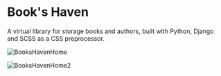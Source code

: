 # Book's Haven

A virtual library for storage books and authors, built with Python, Django and SCSS as a CSS preprocessor.


![BooksHavenHome](https://github.com/Brayanl0-o/books_Haven/assets/107898232/0ebdfdb7-f6ff-44a7-8139-2b06cdf1ddae)

![BooksHavenHome2](https://github.com/Brayanl0-o/books_Haven/assets/107898232/9db1ff81-46bb-4c7a-827d-61ef73a588e5)

